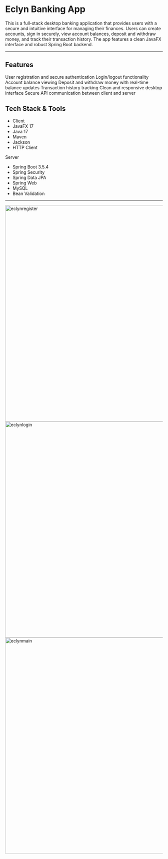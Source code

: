 # Eclyn Banking App

This is a full-stack desktop banking application that provides users with a secure and intuitive interface for managing their finances. Users can create accounts, sign in securely, view account balances, deposit and withdraw money, and track their transaction history. The app features a clean JavaFX interface and robust Spring Boot backend.

---
## Features
User registration and secure authentication
Login/logout functionality
Account balance viewing
Deposit and withdraw money with real-time balance updates
Transaction history tracking
Clean and responsive desktop interface
Secure API communication between client and server

## Tech Stack & Tools
- Client 
- JavaFX 17 
- Java 17
- Maven 
- Jackson
- HTTP Client

Server
- Spring Boot 3.5.4 
- Spring Security
- Spring Data JPA 
- Spring Web
- MySQL
- Bean Validation

---


<img width="850" height="690" alt="eclynregister" src="https://github.com/user-attachments/assets/13cf3a59-c116-4646-af3d-99a1b9a29085" />
<img width="850" height="690" alt="eclynlogin" src="https://github.com/user-attachments/assets/40ea879c-6787-4c74-80e9-93a8c9d82228" />
<img width="850" height="690" alt="eclynmain" src="https://github.com/user-attachments/assets/fc8c935a-ccde-4874-bbc0-0185f5675ba1" />
